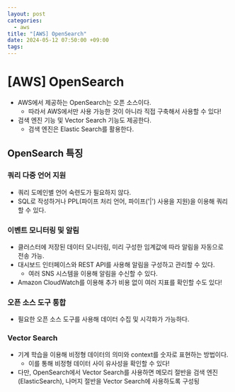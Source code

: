 ```yaml
---
layout: post
categories:
  - aws
title: "[AWS] OpenSearch"
date: 2024-05-12 07:50:00 +09:00
tags:
---
```

# \[AWS] OpenSearch

- AWS에서 제공하는 OpenSearch는 오픈 소스이다.
	- 따라서 AWS에서만 사용 가능한 것이 아니라 직접 구축해서 사용할 수 있다!
- 검색 엔진 기능 및 Vector Search 기능도 제공한다.
	- 검색 엔진은 Elastic Search를 활용한다.

## OpenSearch 특징

### 쿼리 다중 언어 지원

- 쿼리 도메인별 언어 숙련도가 필요하지 않다.
- SQL로 작성하거나 PPL(파이프 처리 언어, 파이프('|') 사용을 지원)을 이용해 쿼리할 수 있다.

### 이벤트 모니터링 및 알림

- 클러스터에 저장된 데이터 모니터링, 미리 구성한 임계값에 따라 알림을 자동으로 전송 가능.
- 대시보드 인터페이스와 REST API를 사용해 알림을 구성하고 관리할 수 있다.
	- 여러 SNS 시스템을 이용해 알림을 수신할 수 있다.
- Amazon CloudWatch를 이용해 추가 비용 없이 여러 지표를 확인할 수도 있다!

### 오픈 소스 도구 통합

- 필요한 오픈 소스 도구를 사용해 데이터 수집 및 시각화가 가능하다.

### Vector Search

- 기계 학습을 이용해 비정형 데이터의 의미와 context를 숫자로 표현하는 방법이다.
	- 이를 통해 비정형 데이터 사이 유사성을 확인할 수 있다!
- 다만, OpenSearch에서 Vector Search를 사용하면 메모리 절반을 검색 엔진(ElasticSearch), 나머지 절반을 Vector Search에 사용하도록 구성됭